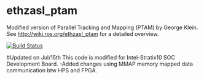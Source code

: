 ethzasl_ptam
============

Modified version of Parallel Tracking and Mapping (PTAM) by George Klein. See http://wiki.ros.org/ethzasl_ptam for a detailed overview.

[![Build Status](http://129.132.38.183:8080/job/ethzasl_ptam/badge/icon)](http://129.132.38.183:8080/job/ethzasl_ptam/)

#Updated on Jul/15th
This code is modified for Intel-Stratix10 SOC Development Board.
-Added changes using MMAP memory mapped data communication btw HPS and FPGA.

